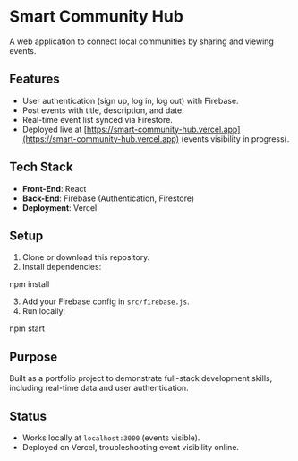 # Smart Community Hub

A web application to connect local communities by sharing and viewing events.

## Features
- User authentication (sign up, log in, log out) with Firebase.
- Post events with title, description, and date.
- Real-time event list synced via Firestore.
- Deployed live at [https://smart-community-hub.vercel.app](https://smart-community-hub.vercel.app) (events visibility in progress).

## Tech Stack
- **Front-End**: React
- **Back-End**: Firebase (Authentication, Firestore)
- **Deployment**: Vercel

## Setup
1. Clone or download this repository.
2. Install dependencies:

npm install

3. Add your Firebase config in `src/firebase.js`.
4. Run locally:

npm start

## Purpose
Built as a portfolio project to demonstrate full-stack development skills, including real-time data and user authentication.

## Status
- Works locally at `localhost:3000` (events visible).
- Deployed on Vercel, troubleshooting event visibility online.
